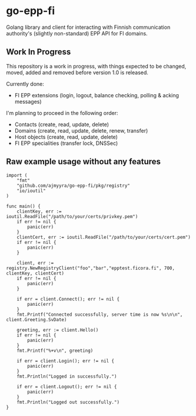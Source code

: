 # go-epp-fi
Golang library and client for interacting with Finnish communication authority's (slightly non-standard) EPP API for FI domains.

## Work In Progress

This repository is a work in progress, with things expected to be changed, moved, added and removed before version 1.0 is released.

Currently done:
- FI EPP extensions (login, logout, balance checking, polling & acking messages)

I'm planning to proceed in the following order:
- Contacts (create, read, update, delete)
- Domains (create, read, update, delete, renew, transfer)
- Host objects (create, read, update, delete)
- FI EPP specialities (transfer lock, DNSSec)

## Raw example usage without any features

```
import (
	"fmt"
	"github.com/ajmyyra/go-epp-fi/pkg/registry"
	"io/ioutil"
)

func main() {
	clientKey, err := ioutil.ReadFile("/path/to/your/certs/privkey.pem")
	if err != nil {
		panic(err)
	}
	clientCert, err := ioutil.ReadFile("/path/to/your/certs/cert.pem")
    if err != nil {
		panic(err)
	}

	client, err := registry.NewRegistryClient("foo","bar","epptest.ficora.fi", 700, clientKey, clientCert)
	if err != nil {
		panic(err)
	}

	if err = client.Connect(); err != nil {
		panic(err)
	}
	fmt.Printf("Connected successfully, server time is now %s\n\n", client.Greeting.SvDate)

	greeting, err := client.Hello()
	if err != nil {
		panic(err)
	}
	fmt.Printf("%+v\n", greeting)

    if err = client.Login(); err != nil {
        panic(err)
    }
    fmt.Println("Logged in successfully.")

    if err = client.Logout(); err != nil {
        panic(err)
    }
    fmt.Println("Logged out successfully.")
}
```
